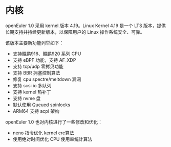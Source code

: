 # 内核<a name="ZH-CN_TOPIC_0185681957"></a>

openEuler 1.0 采用 kernel 版本 4.19。Linux Kernel 4.19 是一个 LTS 版本，提供长期支持并持续更新版本，以保障用户的 Linux 操作系统安全、可靠。

该版本主要新功能列举如下：

-   支持鲲鹏916、鲲鹏920 系列 CPU
-   支持 eBPF 功能，支持 AF\_XDP
-   支持 tcp/udp 零拷贝功能
-   支持 BBR 拥塞控制算法
-   修复 cpu spectre/meltdown 漏洞
-   支持 scsi io 多队列
-   支持 kernel 热补丁
-   支持 nvme 盘
-   默认使用 Queued spinlocks
-   ARM64 支持 acpi 架构

openEuler 1.0 也对内核进行了一些修改和优化：

-   neno 指令优化 kernel crc算法
-   使用绝对时间优化 CPU 使用率统计算法

